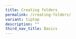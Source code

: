 ```yaml
---
title: Creating folders
permalink: /creating-folders/
variant: tiptap
description: ""
third_nav_title: Basics
---
```


